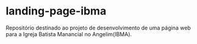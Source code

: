 # landing-page-ibma
Repositório destinado ao projeto de desenvolvimento de uma página web para a Igreja Batista Manancial no Angelim(IBMA).
